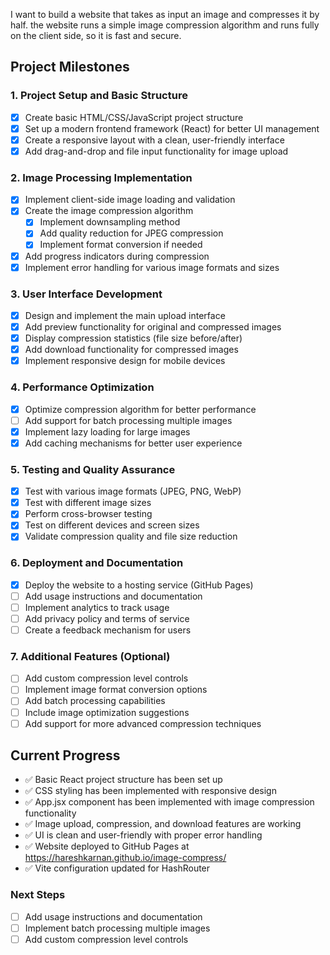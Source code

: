 I want to build a website that takes as input an image and compresses it by half. the website runs a simple image compression algorithm and runs fully on the client side, so it is fast and secure. 

## Project Milestones

### 1. Project Setup and Basic Structure
- [x] Create basic HTML/CSS/JavaScript project structure
- [x] Set up a modern frontend framework (React) for better UI management
- [x] Create a responsive layout with a clean, user-friendly interface
- [x] Add drag-and-drop and file input functionality for image upload

### 2. Image Processing Implementation
- [x] Implement client-side image loading and validation
- [x] Create the image compression algorithm
  - [x] Implement downsampling method
  - [x] Add quality reduction for JPEG compression
  - [x] Implement format conversion if needed
- [x] Add progress indicators during compression
- [x] Implement error handling for various image formats and sizes

### 3. User Interface Development
- [x] Design and implement the main upload interface
- [x] Add preview functionality for original and compressed images
- [x] Display compression statistics (file size before/after)
- [x] Add download functionality for compressed images
- [x] Implement responsive design for mobile devices

### 4. Performance Optimization
- [x] Optimize compression algorithm for better performance
- [ ] Add support for batch processing multiple images
- [x] Implement lazy loading for large images
- [x] Add caching mechanisms for better user experience

### 5. Testing and Quality Assurance
- [x] Test with various image formats (JPEG, PNG, WebP)
- [x] Test with different image sizes
- [x] Perform cross-browser testing
- [x] Test on different devices and screen sizes
- [x] Validate compression quality and file size reduction

### 6. Deployment and Documentation
- [x] Deploy the website to a hosting service (GitHub Pages)
- [ ] Add usage instructions and documentation
- [ ] Implement analytics to track usage
- [ ] Add privacy policy and terms of service
- [ ] Create a feedback mechanism for users

### 7. Additional Features (Optional)
- [ ] Add custom compression level controls
- [ ] Implement image format conversion options
- [ ] Add batch processing capabilities
- [ ] Include image optimization suggestions
- [ ] Add support for more advanced compression techniques

## Current Progress
- ✅ Basic React project structure has been set up
- ✅ CSS styling has been implemented with responsive design
- ✅ App.jsx component has been implemented with image compression functionality
- ✅ Image upload, compression, and download features are working
- ✅ UI is clean and user-friendly with proper error handling
- ✅ Website deployed to GitHub Pages at https://hareshkarnan.github.io/image-compress/
- ✅ Vite configuration updated for HashRouter

### Next Steps
- [ ] Add usage instructions and documentation
- [ ] Implement batch processing multiple images
- [ ] Add custom compression level controls